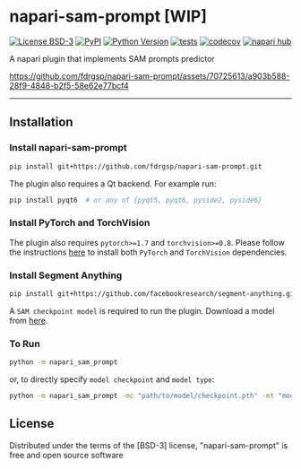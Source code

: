 # napari-sam-prompt [WIP]

[![License BSD-3](https://img.shields.io/pypi/l/napari-sam-prompt.svg?color=green)](https://github.com/fdrgsp/napari-sam-prompt/raw/main/LICENSE)
[![PyPI](https://img.shields.io/pypi/v/napari-sam-prompt.svg?color=green)](https://pypi.org/project/napari-sam-prompt)
[![Python Version](https://img.shields.io/pypi/pyversions/napari-sam-prompt.svg?color=green)](https://python.org)
[![tests](https://github.com/fdrgsp/napari-sam-prompt/workflows/tests/badge.svg)](https://github.com/fdrgsp/napari-sam-prompt/actions)
[![codecov](https://codecov.io/gh/fdrgsp/napari-sam-prompt/branch/main/graph/badge.svg)](https://codecov.io/gh/fdrgsp/napari-sam-prompt)
[![napari hub](https://img.shields.io/endpoint?url=https://api.napari-hub.org/shields/napari-sam-prompt)](https://napari-hub.org/plugins/napari-sam-prompt)

A napari plugin that implements SAM prompts predictor



https://github.com/fdrgsp/napari-sam-prompt/assets/70725613/a903b588-28f9-4848-b2f5-58e62e77bcf4




----------------------------------

## Installation

### Install napari-sam-prompt

```bash
pip install git+https://github.com/fdrgsp/napari-sam-prompt.git
```

The plugin also requires a Qt backend. For example run:

```bash
pip install pyqt6  # or any of {pyqt5, pyqt6, pyside2, pyside6}
```

### Install PyTorch and TorchVision

The plugin also requires `pytorch>=1.7` and `torchvision>=0.8`. Please follow the instructions [here](https://pytorch.org/get-started/locally/) to install both `PyTorch` and `TorchVision` dependencies.

### Install Segment Anything

```bash
pip install git+https://github.com/facebookresearch/segment-anything.git
```

A `SAM checkpoint model` is required to run the plugin. Download a model from [here](https://github.com/facebookresearch/segment-anything?tab=readme-ov-file#model-checkpoints).

### To Run

```bash
python -m napari_sam_prompt
```

or, to directly specify `model checkpoint` and `model type`:

```bash
python -m napari_sam_prompt -mc "path/to/model/checkpoint.pth" -mt "model_type"
```

## License

Distributed under the terms of the [BSD-3] license,
"napari-sam-prompt" is free and open source software
